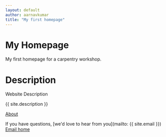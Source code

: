 ```yaml
---
layout: default
author: aarnavkumar
title: "My first homepage"
---
```


# My Homepage
My first homepage for a carpentry workshop.

# Description
Website Description

{{ site.description }}


[About](about.md)

If you have questions, [we'd love to hear from you](mailto: {{ site.email }})
[Email home](mailto: "jonjab@ucsb.edu")

